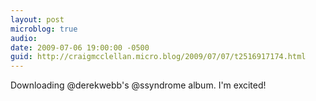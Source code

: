 ```yaml
---
layout: post
microblog: true
audio: 
date: 2009-07-06 19:00:00 -0500
guid: http://craigmcclellan.micro.blog/2009/07/07/t2516917174.html
---
```

Downloading @derekwebb's @ssyndrome album.  I'm excited!

